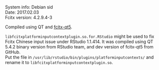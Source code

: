System info:	Debian sid  
Date:		2017.02.03  
Fcitx version:	4.2.9.4-3   

Compiled using QT and [fcitx-qt5](https://github.com/fcitx/fcitx-qt5.git).

`libfcitxplatforminputcontextplugin.so.for.RStudio` might be used to fix Fcitx Chinese input issue under RStudio 1.1.414. It was compiled using QT 5.4.2 binary version from RStudio team, and dev version of fcitx-qt5 from GitHub.  
Put the file in `/usr/lib/rstudio/bin/plugins/platforminputcontexts/` and 
rename it to `libfcitxplatforminputcontextplugin.so`.